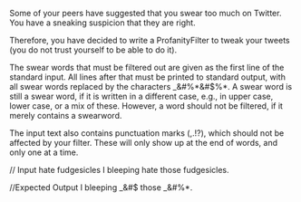 Some of your peers have suggested that you swear too much on Twitter. You have a sneaking suspicion that they are right.

Therefore, you have decided to write a ProfanityFilter to tweak your tweets (you do not trust yourself to be able to do it).

The swear words that must be filtered out are given as the first line of the standard input. All lines after that must be printed to standard output, with all swear words replaced by the characters _&#$% repeated to the length of the swear word. Thus, if fudgesicles is a swearword, it must be replaced by _&#$%*&#$%\*. A swear word is still a swear word, if it is written in a different case, e.g., in upper case, lower case, or a mix of these. However, a word should not be filtered, if it merely contains a swearword.

The input text also contains punctuation marks (,.!?), which should not be affected by your filter. These will only show up at the end of words, and only one at a time.

// Input
hate fudgesicles
I bleeping hate those fudgesicles.

//Expected Output
I bleeping _&#$ those _&#$%*&#$%\*.
